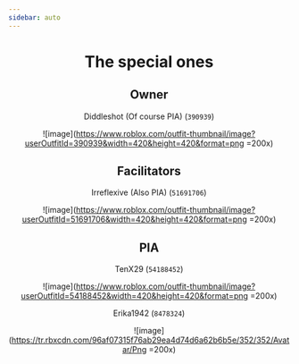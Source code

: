 ```yaml
---
sidebar: auto
---
```

<center>

# The special ones

## Owner
Diddleshot (Of course PIA) (``390939``)

![image](https://www.roblox.com/outfit-thumbnail/image?userOutfitId=390939&width=420&height=420&format=png =200x)

## Facilitators
Irreflexive (Also PIA) (``51691706``)

![image](https://www.roblox.com/outfit-thumbnail/image?userOutfitId=51691706&width=420&height=420&format=png =200x)

## PIA
TenX29 (``54188452``)

![image](https://www.roblox.com/outfit-thumbnail/image?userOutfitId=54188452&width=420&height=420&format=png =200x)

Erika1942 (``8478324``)

![image](https://tr.rbxcdn.com/96af07315f76ab29ea4d74d6a62b6b5e/352/352/Avatar/Png =200x)


</center>